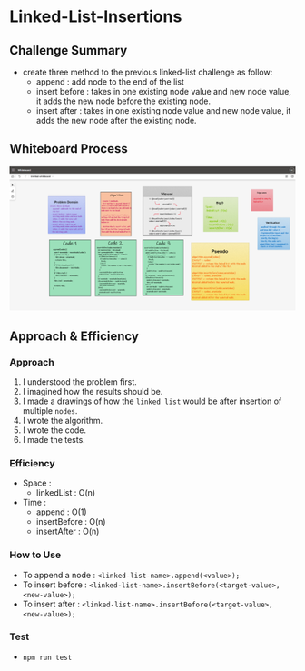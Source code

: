 # Linked-List-Insertions 

## Challenge Summary
- create three method to the previous linked-list challenge as follow:
  - append : add node to the end of the list
  - insert before : takes in one existing node value and new node value, it adds the new node before the existing node.
  - insert after : takes in one existing node value and new node value, it adds the new node after the existing node.  

## Whiteboard Process
![](./linked-list-insertions.png)


## Approach & Efficiency  

### Approach   
1. I understood the problem first.
1. I imagined how the results should be.
1. I made a drawings of how the `linked list` would be after insertion of multiple `nodes`. 
1. I wrote the algorithm.
1. I wrote the code.
1. I made the tests.

### Efficiency
- Space :  
  - linkedList : O(n)
- Time :  
  - append : O(1)
  - insertBefore : O(n)
  - insertAfter : O(n)

### How to Use
- To append a node : `<linked-list-name>.append(<value>);`
- To insert before : `<linked-list-name>.insertBefore(<target-value>, <new-value>);`
- To insert after : `<linked-list-name>.insertBefore(<target-value>, <new-value>);`

### Test

- `npm run test` 